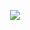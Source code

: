 <p align="center">
  <a href="https://skillicons.dev">
    <img src="https://skillicons.dev/icons?i=html,css,javascript,ts,react,nodejs,mongodb,redux,firebase,github,git,gitlab,vscode,figma" />
  </a>
</p>

